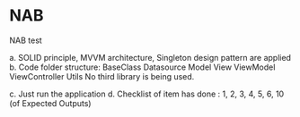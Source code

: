 # NAB
NAB test

a. SOLID principle, MVVM architecture, Singleton design pattern are applied
b. Code folder structure: 
	BaseClass
	Datasource
	Model 
	View
	ViewModel
	ViewController
	Utils
No third library is being used.

c. Just run the application 
d. Checklist of item has done : 1, 2, 3, 4, 5, 6, 10 (of Expected Outputs) 
